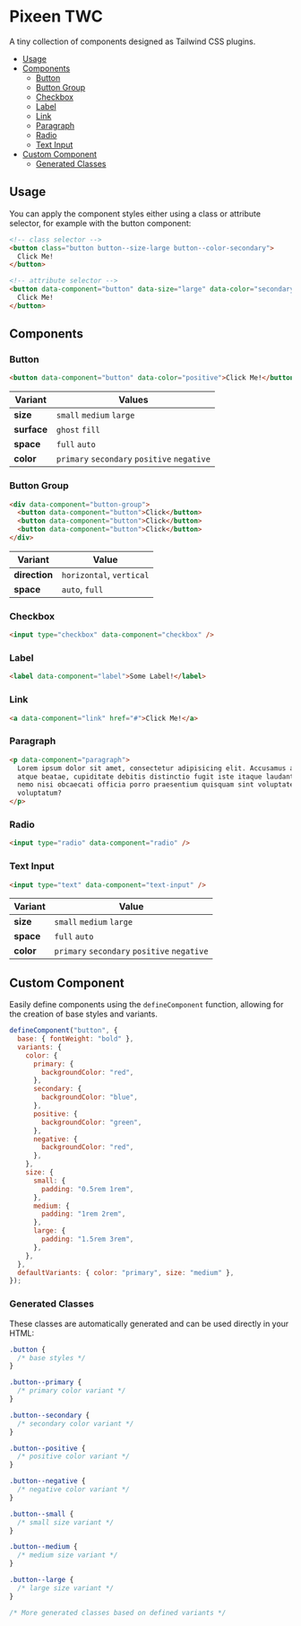 # Pixeen TWC

A tiny collection of components designed as Tailwind CSS plugins.

- [Usage](#usage)
- [Components](#components)
  - [Button](#button)
  - [Button Group](#button-group)
  - [Checkbox](#checkbox)
  - [Label](#label)
  - [Link](#link)
  - [Paragraph](#paragraph)
  - [Radio](#radio)
  - [Text Input](#text-input)
- [Custom Component](#custom-component)
  - [Generated Classes](#generated-classes)

## Usage

You can apply the component styles either using a class or attribute selector, for example with the button component:

```html
<!-- class selector -->
<button class="button button--size-large button--color-secondary">
  Click Me!
</button>

<!-- attribute selector -->
<button data-component="button" data-size="large" data-color="secondary">
  Click Me!
</button>
```

## Components

### Button

```html
<button data-component="button" data-color="positive">Click Me!</button>
```

| Variant     | Values                                      |
| ----------- | ------------------------------------------- |
| **size**    | `small` `medium` `large`                    |
| **surface** | `ghost` `fill`                              |
| **space**   | `full` `auto`                               |
| **color**   | `primary` `secondary` `positive` `negative` |

### Button Group

```html
<div data-component="button-group">
  <button data-component="button">Click</button>
  <button data-component="button">Click</button>
  <button data-component="button">Click</button>
</div>
```

| Variant       | Value                    |
| ------------- | ------------------------ |
| **direction** | `horizontal`, `vertical` |
| **space**     | `auto`, `full`           |

### Checkbox

```html
<input type="checkbox" data-component="checkbox" />
```

### Label

```html
<label data-component="label">Some Label!</label>
```

### Link

```html
<a data-component="link" href="#">Click Me!</a>
```

### Paragraph

```html
<p data-component="paragraph">
  Lorem ipsum dolor sit amet, consectetur adipisicing elit. Accusamus aliquid
  atque beatae, cupiditate debitis distinctio fugit iste itaque laudantium natus
  nemo nisi obcaecati officia porro praesentium quisquam sint voluptate
  voluptatum?
</p>
```

### Radio

```html
<input type="radio" data-component="radio" />
```

### Text Input

```html
<input type="text" data-component="text-input" />
```

| Variant   | Value                                       |
| --------- | ------------------------------------------- |
| **size**  | `small` `medium` `large`                    |
| **space** | `full` `auto`                               |
| **color** | `primary` `secondary` `positive` `negative` |

## Custom Component

Easily define components using the `defineComponent` function, allowing for the creation of base styles and variants.

```js
defineComponent("button", {
  base: { fontWeight: "bold" },
  variants: {
    color: {
      primary: {
        backgroundColor: "red",
      },
      secondary: {
        backgroundColor: "blue",
      },
      positive: {
        backgroundColor: "green",
      },
      negative: {
        backgroundColor: "red",
      },
    },
    size: {
      small: {
        padding: "0.5rem 1rem",
      },
      medium: {
        padding: "1rem 2rem",
      },
      large: {
        padding: "1.5rem 3rem",
      },
    },
  },
  defaultVariants: { color: "primary", size: "medium" },
});
```

### Generated Classes

These classes are automatically generated and can be used directly in your HTML:

```css
.button {
  /* base styles */
}

.button--primary {
  /* primary color variant */
}

.button--secondary {
  /* secondary color variant */
}

.button--positive {
  /* positive color variant */
}

.button--negative {
  /* negative color variant */
}

.button--small {
  /* small size variant */
}

.button--medium {
  /* medium size variant */
}

.button--large {
  /* large size variant */
}

/* More generated classes based on defined variants */
```
